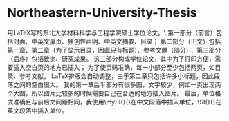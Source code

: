 # Northeastern-University-Thesis
用LaTeX写的东北大学材料科学与工程学院硕士学位论文。\\
第一部分（前言）包括封面、中英文扉页、独创性声明、中英文摘要、目录；
第二部分（正文）包括第一章、第二章（为了显示目录，因此只有标题）、参考文献（部分）；
第三部分（后序）包括致谢、研究成果。
这三部分构成学位论文，其中为了打印方便，需要插入空白页的地方已插入；
为了使页码准确，每一小部分至少包括两页，如目录、参考文献。
LaTeX排版会自动调整，由于第二章只包括许多小标题，因此段落之间的空白很大。
我的第一章后半部分有很多图，文字较少，例如一页出现两个大图，所以图片比较多的时候需要自己在合适的地方插入图片。
最后，单位格式准确且与前后文间距相同，我使用\mySI{}{}在中文段落中插入单位，\SI{}{}在英文段落中插入单位。
